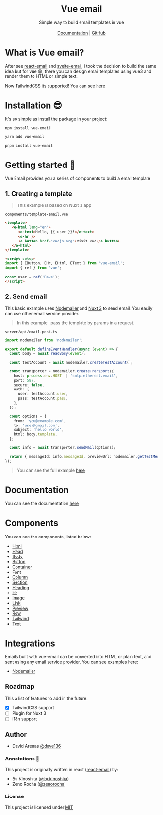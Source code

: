 <h1 align="center">Vue email</h1>

<div align="center">
   Simple way to build email templates in vue
</div>

<br />

<div align="center">
   <a href="https://vue-email.vercel.app/" target="_blank">Documentation</a>
   <span> | </span>
   <a href="https://github.com/dave136/vue-email">GitHub</a> 
</div>

# What is Vue email?
After see [react-email](https://github.com/resendlabs/react-email) and [svelte-email](https://github.com/carstenlebek/svelte-email), i took the decision to build the same idea but for vue 😀, there you can design email templates using vue3 and render them to HTML or simple text.

Now TailwindCSS its supported! You can see [here](https://vue-email.vercel.app/components/tailwind.html)

# Installation :sunglasses:

It's so simple as install the package in your project:

```bash title="npm"
npm install vue-email
```

```bash title="yarn"
yarn add vue-email
```

```bash title="pnpm"
pnpm install vue-email
```

# Getting started 💪
Vue Email provides you a series of components to build a email template

## 1. Creating a template

> This example is based on Nuxt 3 app 

`components/template-email.vue`

```html
<template>
   <e-html lang="en">
      <e-text>Hello, {{ user }}!</e-text>
      <e-hr />
      <e-button href="vuejs.org">Visit vue</e-button>
   </e-html>
</template>

<script setup>
import { EButton, EHr, EHtml, EText } from 'vue-email';
import { ref } from 'vue';
   
const user = ref('Dave');
</script>
```

## 2. Send email

This basic example uses [Nodemailer](https://nodemailer.com/about/) and [Nuxt 3](https://nuxt.com) to send email. You easily can use other email service provider.

> In this example i pass the template by params in a request.

`server/api/email.post.ts`

```ts
import nodemailer from 'nodemailer';

export default defineEventHandler(async (event) => {
  const body = await readBody(event);

  const testAccount = await nodemailer.createTestAccount();

  const transporter = nodemailer.createTransport({
    host: process.env.HOST || 'smtp.ethereal.email',
    port: 587,
    secure: false,
    auth: {
      user: testAccount.user,
      pass: testAccount.pass,
    },
  });

  const options = {
    from: 'you@example.com',
    to: 'user@gmail.com',
    subject: 'hello world',
    html: body.template,
  };

  const info = await transporter.sendMail(options);

  return { messageId: info.messageId, previewUrl: nodemailer.getTestMessageUrl(info) as string };
});
```

> You can see the full example [here](https://github.com/Dave136/vue-email/tree/main/examples/nodemailer)

# Documentation

You can see the documentation [here](https://vue-email.vercel.app/)

# Components

You can see the components, listed below:

- [Html](https://vue-email.vercel.app/components/html.html)
- [Head](https://vue-email.vercel.app/components/head.html)
- [Body](https://vue-email.vercel.app/components/body.html)
- [Button](https://vue-email.vercel.app/components/button.html)
- [Container](https://vue-email.vercel.app/components/container.html)
- [Font](https://vue-email.vercel.app/components/font.html)
- [Column](https://vue-email.vercel.app/components/column.html)
- [Section](https://vue-email.vercel.app/components/section.html)
- [Heading](https://vue-email.vercel.app/components/heading.html)
- [Hr](https://vue-email.vercel.app/components/hr.html)
- [Image](https://vue-email.vercel.app/components/image.html)
- [Link](https://vue-email.vercel.app/components/link.html)
- [Preview](https://vue-email.vercel.app/components/preview.html)
- [Row](https://vue-email.vercel.app/components/row.html)
- [Tailwind](https://vue-email.vercel.app/components/tailwind.html)
- [Text](https://vue-email.vercel.app/components/text.html)

# Integrations

Emails built with vue-email can be converted into HTML or plain text, and sent using any email service provider. You can see examples here:

- [Nodemailer](https://github.com/Dave136/vue-email/tree/main/examples/nodemailer)

## Roadmap

This a list of features to add in the future:

- [x] TailwindCSS support
- [ ] Plugin for Nuxt 3
- [ ] i18n support

## Author

- David Arenas [@dave136](https://twitter.com/davejs4)

### Annotations 📝

This project is originally written in react ([react-email](https://github.com/resendlabs/react-email)) by:

- Bu Kinoshita ([@bukinoshita](https://twitter.com/bukinoshita))
- Zeno Rocha ([@zenorocha](https://twitter.com/zenorocha))

### License

This project is licensed under [MIT](./LICENSE)